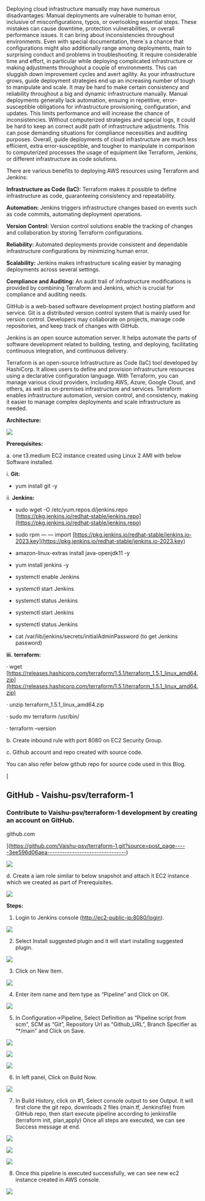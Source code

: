 
Deploying cloud infrastructure manually may have numerous disadvantages: Manual deployments are vulnerable to human error, inclusive of misconfigurations, typos, or overlooking essential steps. These mistakes can cause downtime, protection vulnerabilities, or overall performance issues. It can bring about inconsistencies throughout environments. Even with special documentation, there`s a chance that configurations might also additionally range among deployments, main to surprising conduct and problems in troubleshooting. It require considerable time and effort, in particular while deploying complicated infrastructure or making adjustments throughout a couple of environments. This can sluggish down improvement cycles and avert agility. As your infrastructure grows, guide deployment strategies end up an increasing number of tough to manipulate and scale. It may be hard to make certain consistency and reliability throughout a big and dynamic infrastructure manually. Manual deployments generally lack automation, ensuing in repetitive, error-susceptible obligations for infrastructure provisioning, configuration, and updates. This limits performance and will increase the chance of inconsistencies. Without computerized strategies and special logs, it could be hard to keep an correct audit path of infrastructure adjustments. This can pose demanding situations for compliance necessities and auditing purposes. Overall, guide deployments of cloud infrastructure are much less efficient, extra error-susceptible, and tougher to manipulate in comparison to computerized processes the usage of equipment like Terraform, Jenkins, or different infrastructure as code solutions.

There are various benefits to deploying AWS resources using Terraform and Jenkins:  
  
**Infrastructure as Code (IaC):** Terraform makes it possible to define infrastructure as code, guaranteeing consistency and repeatability.  
  
**Automation:** Jenkins triggers infrastructure changes based on events such as code commits, automating deployment operations.  
  
**Version Control:** Version control solutions enable the tracking of changes and collaboration by storing Terraform configurations.  
  
**Reliability:** Automated deployments provide consistent and dependable infrastructure configurations by minimizing human error.  
  
**Scalability:** Jenkins makes infrastructure scaling easier by managing deployments across several settings.  
  
**Compliance and Auditing:** An audit trail of infrastructure modifications is provided by combining Terraform and Jenkins, which is crucial for compliance and auditing needs.

GitHub is a web-based software development project hosting platform and service. Git is a distributed version control system that is mainly used for version control. Developers may collaborate on projects, manage code repositories, and keep track of changes with GitHub.

Jenkins is an open source automation server. It helps automate the parts of software development related to building, testing, and deploying, facilitating continuous integration, and continuous delivery.

Terraform is an open-source Infrastructure as Code (IaC) tool developed by HashiCorp. It allows users to define and provision infrastructure resources using a declarative configuration language. With Terraform, you can manage various cloud providers, including AWS, Azure, Google Cloud, and others, as well as on-premises infrastructure and services. Terraform enables infrastructure automation, version control, and consistency, making it easier to manage complex deployments and scale infrastructure as needed.

**Architecture:**

![](https://miro.medium.com/v2/resize:fit:875/1*EK-jfFIdcr35RMLRF2fIeg.png)

**Prerequisites:**

a. one t3.medium EC2 instance created using Linux 2 AMI with below Software installed.

i. **Git:**

- yum install git -y

ii. **Jenkins:**

- sudo wget -O /etc/yum.repos.d/jenkins.repo [https://pkg.jenkins.io/redhat-stable/jenkins.repo](https://pkg.jenkins.io/redhat-stable/jenkins.repo)

- sudo rpm — — import [https://pkg.jenkins.io/redhat-stable/jenkins.io-2023.key](https://pkg.jenkins.io/redhat-stable/jenkins.io-2023.key)

- amazon-linux-extras install java-openjdk11 -y

- yum install jenkins -y

- systemctl enable Jenkins

- systemctl start Jenkins

- systemctl status Jenkins

- systemctl start Jenkins

- systemctl status Jenkins

- cat /var/lib/jenkins/secrets/initialAdminPassword (to get Jenkins password)

**iii.** **terraform:**

· wget [https://releases.hashicorp.com/terraform/1.5.1/terraform_1.5.1_linux_amd64.zip](https://releases.hashicorp.com/terraform/1.5.1/terraform_1.5.1_linux_amd64.zip)

· unzip terraform_1.5.1_linux_amd64.zip

· sudo mv terraform /usr/bin/

· terraform –version

b. Create inbound rule with port 8080 on EC2 Security Group.

c. Github account and repo created with source code.

You can also refer below github repo for source code used in this Blog.

[

## GitHub - Vaishu-psv/terraform-1

### Contribute to Vaishu-psv/terraform-1 development by creating an account on GitHub.

github.com



](https://github.com/Vaishu-psv/terraform-1.git?source=post_page-----3ee596d06aea--------------------------------)

![](https://miro.medium.com/v2/resize:fit:875/1*mGtN-8bpKOCEuC3VLHjQxw.png)

d. Create a iam role similar to below snapshot and attach it EC2 instance which we created as part of Prerequisites.

![](https://miro.medium.com/v2/resize:fit:875/1*8GBd-U132cgotPB5sUyOCg.png)

**Steps:**

1. Login to Jenkins console ([http://ec2-public-ip:8080/login](http://ec2-public-ip:8080/login)).

![](https://miro.medium.com/v2/resize:fit:875/1*eRtPFFB3DCFyD1NGDLnoNA.png)

2. Select Install suggested plugin and it will start installing suggested plugin.

![](https://miro.medium.com/v2/resize:fit:875/1*pyBJgXcEEBRP6iPeis8tqQ.png)

3. Click on New Item.

![](https://miro.medium.com/v2/resize:fit:875/1*UC_Fk5mQRGLVLrGtXxifmg.png)

4. Enter item name and item type as “Pipeline” and Click on OK.

![](https://miro.medium.com/v2/resize:fit:875/1*59JevzRZder6jYmiKQ2gVw.png)

5. In Configuration->Pipeline, Select Definition as “Pipeline script from scm”, SCM as “Git”, Repository Url as “Github_URL”, Branch Specifier as “*/main” and Click on Save.

![](https://miro.medium.com/v2/resize:fit:875/1*aAr0j1fmC00BBgZGvIrPHA.png)

![](https://miro.medium.com/v2/resize:fit:875/1*bzrVwLzoMrJMuSvFeXE21A.png)

![](https://miro.medium.com/v2/resize:fit:875/1*_JD8X78Y3Q-p4tImShhutg.png)

6. In left panel, Click on Build Now.

![](https://miro.medium.com/v2/resize:fit:875/1*FVwMPhnGoH-jyL7HnmmnpA.png)

7. In Build History, click on #1, Select console output to see Output. It will first clone the git repo, downloads 2 files (main.tf, Jenkinsfile) from GitHub repo, then start execute pipeline according to jenkinsfile (terraform init, plan,apply) Once all steps are executed, we can see Success message at end.

![](https://miro.medium.com/v2/resize:fit:875/1*hXtpq1THk6pVxOl9innxVQ.png)

![](https://miro.medium.com/v2/resize:fit:875/1*AFpDMwN5zJqdyQ3Spk-kLQ.png)

![](https://miro.medium.com/v2/resize:fit:875/1*q5CP-JkaT5-L5BXzgDzbqw.png)

8. Once this pipeline is executed successfully, we can see new ec2 instance created in AWS console.

![](https://miro.medium.com/v2/resize:fit:875/1*ly5JaqLhHgANu9V1wlk3ZQ.png)
